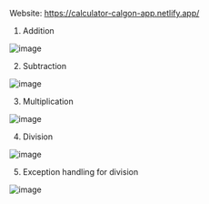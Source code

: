 Website: https://calculator-calgon-app.netlify.app/


1. Addition

![image](https://user-images.githubusercontent.com/72083631/174258164-75574321-5276-4691-9dde-599c440d24f4.png)


2. Subtraction

![image](https://user-images.githubusercontent.com/72083631/174258277-b4e16783-859c-4555-85dc-59dba7f37fe4.png)


3. Multiplication

![image](https://user-images.githubusercontent.com/72083631/174258363-672e9cf9-f41b-4a46-9e59-9a5fdb4491b0.png)


4. Division

![image](https://user-images.githubusercontent.com/72083631/174258412-d3707ab7-65f7-4a0f-9b0c-d6ad000b0db4.png)


5. Exception handling for division

![image](https://user-images.githubusercontent.com/72083631/174305117-c3f9f203-b965-4c5a-8cde-e8be67516b66.png)
